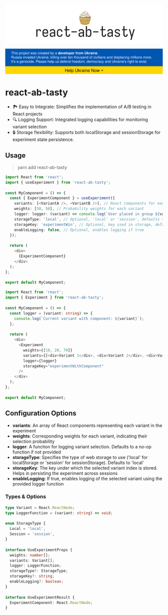 ![react-ab-tasty](./banner.png)

[![SWUbanner](https://raw.githubusercontent.com/vshymanskyy/StandWithUkraine/main/banner-direct-single.svg)](https://stand-with-ukraine.pp.ua/)

# react-ab-tasty

- 🏞️ Easy to Integrate: Simplifies the implementation of A/B testing in React projects
- 🔍 Logging Support: Integrated logging capabilities for monitoring variant selection
- 🔒 Storage flexibility: Supports both localStorage and sessionStorage for experiment state persistence.

## Usage

> yarn add react-ab-tasty

```ts
import React from 'react';
import { useExperiment } from 'react-ab-tasty';

const MyComponent = () => {
  const { ExperimentComponent } = useExperiment({
    variants: [<VariantA />, <VariantB />], // React components for each variant
    weights: [50, 50], // Probability weights for each variant
    logger: logger: (variant) => console.log(`User placed in group ${variant} from hook`), // Optional logging function
    storageType: 'local', // Optional, 'local' or 'session', defaults to 'local'
    storageKey: 'experimentWin', // Optional, key used in storage, defaults to 'experimentWin'
    enableLogging: false, // Optional, enables logging if true
  });

  return (
    <div>
      {ExperimentComponent}
    </div>
  );
};

export default MyComponent;
```

```ts
import React from 'react';
import { Experiment } from 'react-ab-tasty';

const MyComponent = () => {
  const logger = (variant: string) => {
    console.log(`Current variant with component: ${variant}`);
  };

  return (
    <div>
      <Experiment
        weights={[10, 20, 70]}
        variants={[<div>Variant 1</div>, <div>Variant 2</div>, <div>Variant 3</div>]}
        logger={logger}
        storageKey="experimentWithComponent"
      />
    </div>
  );
};

export default MyComponent;
```

## Configuration Options

- **variants**: An array of React components representing each variant in the experiment
- **weights**: Corresponding weights for each variant, indicating their selection probability
- **logger**: A function for logging variant selection. Defaults to a no-op function if not provided
- **storageType**: Specifies the type of web storage to use ('local' for localStorage or 'session' for sessionStorage). Defaults to 'local'
- **storageKey**: The key under which the selected variant index is stored. Helps in persisting the experiment across sessions
- **enableLogging**: If true, enables logging of the selected variant using the provided logger function

### Types & Options

```ts
type Variant = React.ReactNode;
type LoggerFunction = (variant: string) => void;

enum StorageType {
  Local = 'local',
  Session = 'session',
}

interface UseExperimentProps {
  weights: number[];
  variants: Variant[];
  logger: LoggerFunction;
  storageType?: StorageType;
  storageKey?: string;
  enableLogging?: boolean;
}

interface UseExperimentResult {
  ExperimentComponent: React.ReactNode;
}
```
